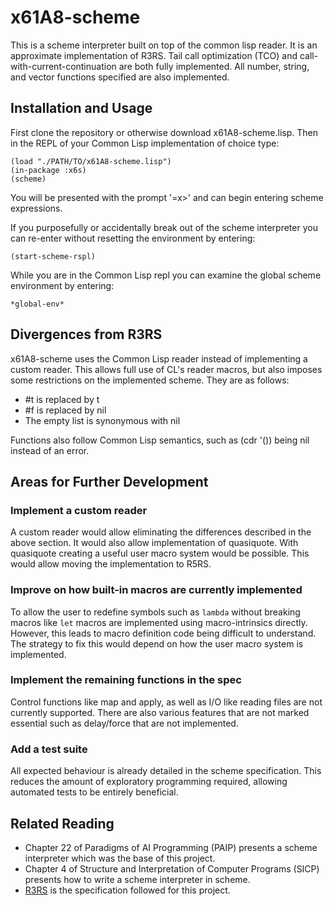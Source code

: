# x61A8-scheme
This is a scheme interpreter built on top of the common lisp reader.
It is an approximate implementation of R3RS.
Tail call optimization (TCO) and call-with-current-continuation are both fully implemented.
All number, string, and vector functions specified are also implemented.

## Installation and Usage
First clone the repository or otherwise download x61A8-scheme.lisp.
Then in the REPL of your Common Lisp implementation of choice type:
```Common Lisp
(load "./PATH/TO/x61A8-scheme.lisp")
(in-package :x6s)
(scheme)
```
You will be presented with the prompt '=x>' and can begin entering scheme expressions.

If you purposefully or accidentally break out of the scheme interpreter you can re-enter without resetting the environment by entering:

    (start-scheme-rspl)
    
While you are in the Common Lisp repl you can examine the global scheme environment by entering:

    *global-env*

## Divergences from R3RS
x61A8-scheme uses the Common Lisp reader instead of implementing a custom reader.
This allows full use of CL's reader macros, but also imposes some restrictions on the implemented scheme.
They are as follows:
* #t is replaced by t
* #f is replaced by nil
* The empty list is synonymous with nil

Functions also follow Common Lisp semantics, such as (cdr '()) being nil instead of an error.

## Areas for Further Development
### Implement a custom reader
A custom reader would allow eliminating the differences described in the above section.
It would also allow implementation of quasiquote.
With quasiquote creating a useful user macro system would be possible.
This would allow moving the implementation to R5RS.

### Improve on how built-in macros are currently implemented
To allow the user to redefine symbols such as `lambda` without breaking macros like `let` macros are implemented using macro-intrinsics directly.
However, this leads to macro definition code being difficult to understand.
The strategy to fix this would depend on how the user macro system is implemented.

### Implement the remaining functions in the spec
Control functions like map and apply, as well as I/O like reading files are not currently supported.
There are also various features that are not marked essential such as delay/force that are not implemented.

### Add a test suite
All expected behaviour is already detailed in the scheme specification.
This reduces the amount of exploratory programming required, allowing automated tests to be entirely beneficial.

## Related Reading
* Chapter 22 of Paradigms of AI Programming (PAIP) presents a scheme interpreter which was the base of this project.
* Chapter 4 of Structure and Interpretation of Computer Programs (SICP) presents how to write a scheme interpreter in scheme.
* [R3RS](http://people.csail.mit.edu/jaffer/r3rs_toc.html) is the specification followed for this project.
